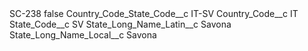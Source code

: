 <?xml version="1.0" encoding="UTF-8"?>
<CustomMetadata xmlns="http://soap.sforce.com/2006/04/metadata" xmlns:xsi="http://www.w3.org/2001/XMLSchema-instance" xmlns:xsd="http://www.w3.org/2001/XMLSchema">
    <label>SC-238</label>
    <protected>false</protected>
    <values>
        <field>Country_Code_State_Code__c</field>
        <value xsi:type="xsd:string">IT-SV</value>
    </values>
    <values>
        <field>Country_Code__c</field>
        <value xsi:type="xsd:string">IT</value>
    </values>
    <values>
        <field>State_Code__c</field>
        <value xsi:type="xsd:string">SV</value>
    </values>
    <values>
        <field>State_Long_Name_Latin__c</field>
        <value xsi:type="xsd:string">Savona</value>
    </values>
    <values>
        <field>State_Long_Name_Local__c</field>
        <value xsi:type="xsd:string">Savona</value>
    </values>
</CustomMetadata>
